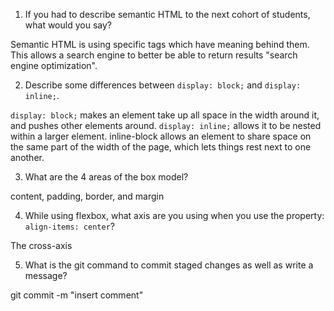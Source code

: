 1. If you had to describe semantic HTML to the next cohort of students, what would you say?

Semantic HTML is using specific tags which have meaning behind them. This allows a search engine to better be able to return results "search engine optimization".

2. Describe some differences between ```display: block;``` and ```display: inline;```.

```display: block;```  makes an element take up all space in the width around it, and pushes other elements around. ```display: inline;``` allows it to be nested within a larger element. inline-block allows an element to share space on the same part of the width of the page, which lets things rest next to one another.

3. What are the 4 areas of the box model?

content, padding, border, and margin

4. While using flexbox, what axis are you using when you use the property: ```align-items: center```?

The cross-axis

5. What is the git command to commit staged changes as well as write a message? 

git commit -m "insert comment"
